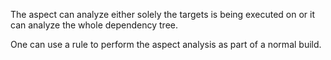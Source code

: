 The aspect can analyze either solely the targets is being executed on or it can analyze the whole dependency tree.

One can use a rule to perform the aspect analysis as part of a normal build.
